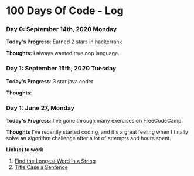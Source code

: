 # 100 Days Of Code - Log

### Day 0: September 14th, 2020 Monday


**Today's Progress**: Earned 2 stars in hackerrank

**Thoughts:** I always wanted true oop language.



### Day 1: September 15th, 2020 Tuesday

**Today's Progress**: 3 star java coder 

**Thoughts**: 

### Day 1: June 27, Monday

**Today's Progress**: I've gone through many exercises on FreeCodeCamp.

**Thoughts** I've recently started coding, and it's a great feeling when I finally solve an algorithm challenge after a lot of attempts and hours spent.

**Link(s) to work**
1. [Find the Longest Word in a String](https://www.freecodecamp.com/challenges/find-the-longest-word-in-a-string)
2. [Title Case a Sentence](https://www.freecodecamp.com/challenges/title-case-a-sentence)
